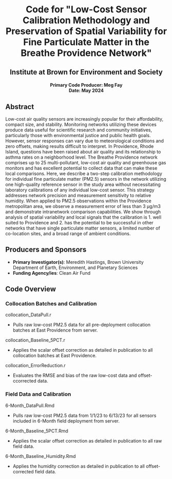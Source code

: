 <div align="center">
    <h1>Code for "Low-Cost Sensor Calibration Methodology and Preservation of Spatial Variability for Fine Particulate Matter in the Breathe Providence Network"</h1>
    <h2>Institute at Brown for Environment and Society</h2>
    <h4>Primary Code Producer: Meg Fay <br />
    Date: May 2024 </h4>
</div>

## Abstract
Low-cost air quality sensors are increasingly popular for their affordability, compact size, and stability. Monitoring networks utilizing these devices produce data useful for scientific research and community initiatives, particularly those with environmental justice and public health goals. However, sensor responses can vary due to meteorological conditions and zero offsets, making results difficult to interpret. In Providence, Rhode Island, questions have been raised about air quality and its relationship to asthma rates on a neighborhood level. The Breathe Providence network comprises up to 25 multi-pollutant, low-cost air quality and greenhouse gas monitors and has excellent potential to collect data that can make these local comparisons. Here, we describe a two-step calibration methodology for individual fine particulate matter (PM2.5) sensors in the network utilizing one high-quality reference sensor in the study area without necessitating laboratory calibrations of any individual low-cost sensor. This strategy addresses network precision and measurement sensitivity to relative humidity. When applied to PM2.5 observations within the Providence metropolitan area, we observe a measurement error of less than 3 μg/m3 and demonstrate intranetwork comparison capabilities. We show through analysis of spatial variability and local signals that the calibration is 1. well suited to Providence and 2. has the potential to be successful in other networks that have single particulate matter sensors, a limited number of co-location sites, and a broad range of ambient conditions.

## Producers and Sponsors
- **Primary Investigator(s)**: Meredith Hastings, Brown University Department of Earth, Environment, and Planetary Sciences
- **Funding Agency/ies**: Clean Air Fund

## Code Overview
### Collocation Batches and Calibration
collocation_DataPull.r 
- Pulls raw low-cost PM2.5 data for all pre-deployment collocation batches at East Providence from server.

collocation_Baseline_5PCT.r 
- Applies the scalar offset correction as detailed in publication to all collocation batches at East Providence. 

collocation_ErrorReduction.r 
- Evaluates the RMSE and bias of the raw low-cost data and offset-ccorrected data. 

### Field Data and Calibration
6-Month_DataPull.Rmd
- Pulls raw low-cost PM2.5 data from 1/1/23 to 6/13/23 for all sensors included in 6-Month field deployment from server.

6-Month_Baseline_5PCT.Rmd
- Applies the scalar offset correction as detailed in publication to all raw field data.

6-Month_Baseline_Humidity.Rmd
- Applies the humidity correction as detailed in publication to all offset-corrected field data.
